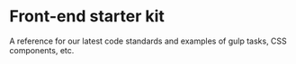 Front-end starter kit
=====================

A reference  for our latest code standards and examples of gulp tasks, CSS components, etc.
